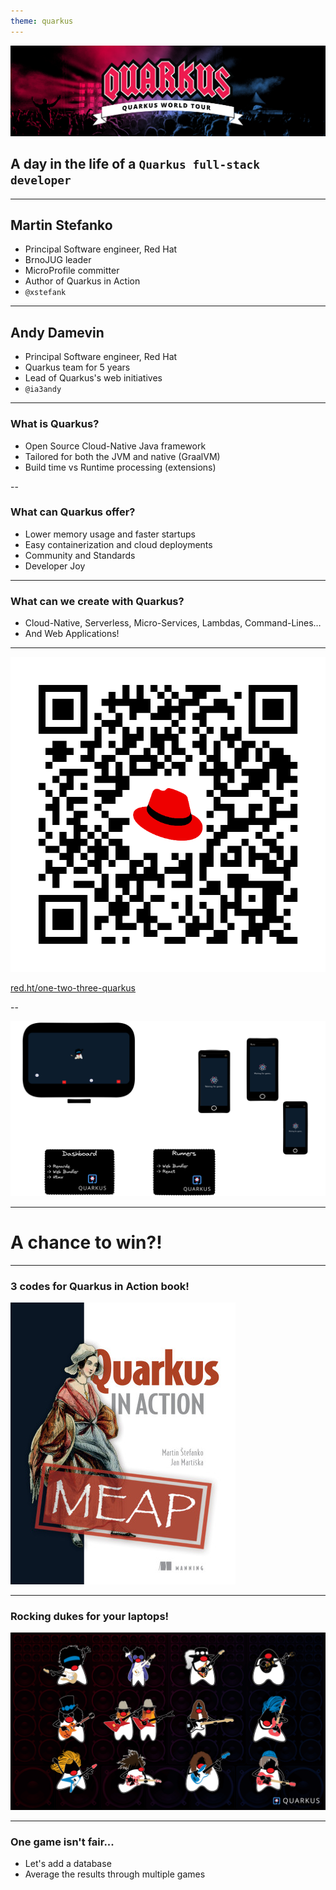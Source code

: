 ```yaml
---
theme: quarkus
---
```

![Quarkus](deck-assets/hero_worldtour.png)

## A day in the life of a `Quarkus full-stack developer`

---

## Martin Stefanko

- Principal Software engineer, Red Hat
- BrnoJUG leader
- MicroProfile committer
- Author of Quarkus in Action
- `@xstefank`

---

## Andy Damevin

- Principal Software engineer, Red Hat
- Quarkus team for 5 years
- Lead of Quarkus's web initiatives
- `@ia3andy`

---

### What is Quarkus?

- Open Source Cloud-Native Java framework
- Tailored for both the JVM and native (GraalVM)
- Build time vs Runtime processing (extensions)

--

### What can Quarkus offer?

- Lower memory usage and faster startups
- Easy containerization and cloud deployments
- Community and Standards
- Developer Joy

---

### What can we create with Quarkus?

- Cloud-Native, Serverless, Micro-Services, Lambdas, Command-Lines…
- And Web Applications!

---

![](deck-assets/qr-code.png)<!-- .element width="60%"  -->

[red.ht/one-two-three-quarkus](red.ht/one-two-three-quarkus)

--

![](deck-assets/one-two-three-quarkus.png)<!-- .element width="100%"  -->

---

# A chance to win?!

---

### 3 codes for Quarkus in Action book!
 
![](deck-assets/quarkus-in-action.png)<!-- .element width="40%"  -->

---

### Rocking dukes for your laptops!

![](deck-assets/dukes.png)<!-- .element width="80%"  -->

---

### One game isn't fair...

- Let's add a database
- Average the results through multiple games

